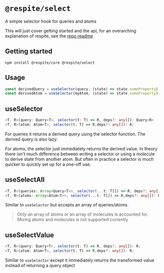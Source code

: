 # `@respite/select`

A simple selector hook for queries and atoms

This will just cover getting started and the api, for an overarching explanation of respite, see the [repo readme](https://github.com/jackmellis/respite/blob/main/README.md)

## Getting started

```
npm install @respite/core @respite/select
```

## Usage

```ts
const derivedQuery = useSelector(query, (state) => state.someProperty);
const derivedAtom = useSelector(myAtom, (state) => state.someProperty);
```

## useSelector

```ts
<T, R>(query: Query<T>, selector(t: T) => R, deps?: any[]): Query<R>
<T, R>(atom: Atom<T>, selector(t: T) => R,deps?: any[]): R;
```

For queries it returns a derived query using the selector function. The derived query is also lazy.

For atoms, the selector just immediately returns the derived value. In theory there isn't much difference between writing a selector or using a molecule to derive state from another atom. But often in practice a selector is much quicker to quickly set up for a one-off use.

## useSelectAll

```ts
<T, R>(queries: Array<Query<T>>, selector(...t: T[]) => R, deps?: any[]): Query<R>
<T, R>(atoms: Array<Atom<T>>, selector(...t: T[]) => R,deps?: any[]): R;
```

Similar to `useSelector` but accepts an array of queries/atoms.

> Only an array of atoms or an array of molecules is accounted for. Mixing atoms and molecules is not supported currently

## useSelectValue

```ts
<T, R>(query: Query<T>, selector(t: T) => R, deps?: any[]): R;
<T, R>(atom: Atom<T>, selector(t: T) => R,deps?: any[]): R;
```

Similar to `useSelector` except it immediately returns the transformed value instead of returning a query object
